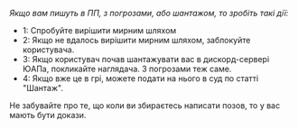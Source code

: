 *Якщо вам пишуть в ПП, з погрозами, або шантажом, то зробіть такі дії:*

-  1: Спробуйте вирішити мирним шляхом
- 2: Якщо не вдалось вирішити мирним шляхом, заблокуйте користувача.
- 3: Якщо користувач почав шантажувати вас в дискорд-сервері ЮАПа, покликайте наглядача. З погрозами теж саме.
- 4: Якщо вже це в грі, можете подати на нього в суд по статті "Шантаж".

Не забувайте про те, що коли ви збираєтесь написати позов, то у вас мають бути докази.
